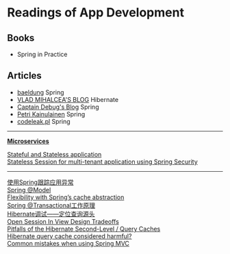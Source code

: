 # Readings of App Development

## Books
* Spring in Practice

## Articles
* [baeldung](http://www.baeldung.com/) Spring
* [VLAD MIHALCEA'S BLOG](http://vladmihalcea.com/) Hibernate
* [Captain Debug's Blog](http://www.captaindebug.com/) Spring
* [Petri Kainulainen](http://www.petrikainulainen.net/) Spring
* [codeleak.pl](http://blog.codeleak.pl/) Spring

****
[**Microservices**](http://www.mattstine.com/microservices)

[Stateful and Stateless application](http://sgdev-blog.blogspot.sg/2014/02/stateful-and-stateless-application.html)<br />
[Stateless Session for multi-tenant application using Spring Security](http://sgdev-blog.blogspot.sg/2014/09/stateless-session-for-multi-tenant.html)
****
[使用Spring跟踪应用异常](http://www.importnew.com/11978.html) <br />
[Spring @Model ](http://www.intertech.com/Blog/understanding-spring-mvc-model-and-session-attributes/) <br />
[Flexibility with Spring’s cache abstraction](http://altfatterz.blogspot.ro/2014/06/flexibility-with-springs-cache.html) <br />
[Spring @Transactional工作原理](http://www.importnew.com/12300.html) <br />
[Hibernate调试——定位查询源头](http://www.importnew.com/12303.html) <br />
[Open Session In View Design Tradeoffs](http://blog.jhades.org/open-session-in-view-pattern-pros-and-cons/) <br />
[Pitfalls of the Hibernate Second-Level / Query Caches](http://blog.jhades.org/setup-and-gotchas-of-the-hibernate-second-level-and-query-caches/) <br />
[Hibernate query cache considered harmful?](http://tech.puredanger.com/2009/07/10/hibernate-query-cache/) <br />
[Common mistakes when using Spring MVC](http://sgdev-blog.blogspot.sg/2014/07/spring-mvc-common-mistakes.html)
